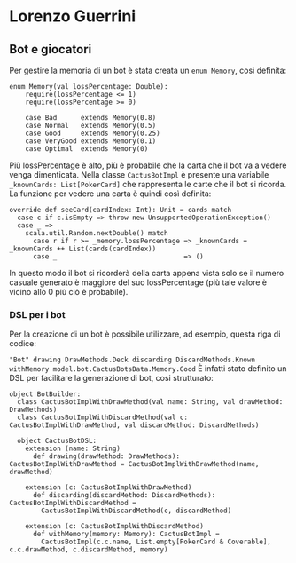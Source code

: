 # Lorenzo Guerrini

## Bot e giocatori

Per gestire la memoria di un bot è stata creata un `enum Memory`, così definita:
```
enum Memory(val lossPercentage: Double):
    require(lossPercentage <= 1)
    require(lossPercentage >= 0)

    case Bad      extends Memory(0.8)
    case Normal   extends Memory(0.5)
    case Good     extends Memory(0.25)
    case VeryGood extends Memory(0.1)
    case Optimal  extends Memory(0)
```

Più lossPercentage è alto, più è probabile che la carta che il bot va a vedere venga dimenticata. Nella classe `CactusBotImpl` è presente una variabile `_knownCards: List[PokerCard]` che rappresenta le carte che il bot si ricorda. La funzione per vedere una carta è quindi così definita:
```
override def seeCard(cardIndex: Int): Unit = cards match
  case c if c.isEmpty => throw new UnsupportedOperationException()
  case _ =>
    scala.util.Random.nextDouble() match
      case r if r >= _memory.lossPercentage => _knownCards = _knownCards ++ List(cards(cardIndex))
      case _                                => ()
```

In questo modo il bot si ricorderà della carta appena vista solo se il numero casuale generato è maggiore del suo lossPercentage (più tale valore è vicino allo 0 più ciò è probabile).

### DSL per i bot

Per la creazione di un bot è possibile utilizzare, ad esempio, questa riga di codice:

`"Bot" drawing DrawMethods.Deck discarding DiscardMethods.Known withMemory model.bot.CactusBotsData.Memory.Good`
È infatti stato definito un DSL per facilitare la generazione di bot, cosi strutturato:
```
object BotBuilder:
  class CactusBotImplWithDrawMethod(val name: String, val drawMethod: DrawMethods)
  class CactusBotImplWithDiscardMethod(val c: CactusBotImplWithDrawMethod, val discardMethod: DiscardMethods)

  object CactusBotDSL:
    extension (name: String)
      def drawing(drawMethod: DrawMethods): CactusBotImplWithDrawMethod = CactusBotImplWithDrawMethod(name, drawMethod)

    extension (c: CactusBotImplWithDrawMethod)
      def discarding(discardMethod: DiscardMethods): CactusBotImplWithDiscardMethod =
        CactusBotImplWithDiscardMethod(c, discardMethod)

    extension (c: CactusBotImplWithDiscardMethod)
      def withMemory(memory: Memory): CactusBotImpl =
        CactusBotImpl(c.c.name, List.empty[PokerCard & Coverable], c.c.drawMethod, c.discardMethod, memory)
```
